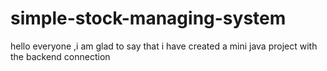 # simple-stock-managing-system
hello everyone ,i am glad to say that i have created a mini java project with the backend connection 
